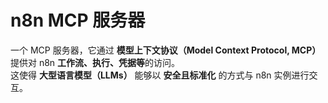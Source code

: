 # n8n MCP 服务器  

一个 MCP 服务器，它通过 **模型上下文协议（Model Context Protocol, MCP）** 提供对 n8n **工作流、执行、凭据等**的访问。  
这使得 **大型语言模型（LLMs）** 能够以 **安全且标准化** 的方式与 n8n 实例进行交互。